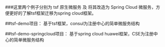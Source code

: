 ###这里两个例子分别为 tsf 原生微服务 及 将其改造为 Spring Cloud 微服务，方便更好的了解tsf框架迁移为spring cloud框架。

##tsf-demo项目：
   基于tsf框架，consul为注册中心的简单微服务结构

##tsf-demo-springcloud项目：
   基于spring cloud huawei框架，CSE为注册中心的简单微服务结构   
   
